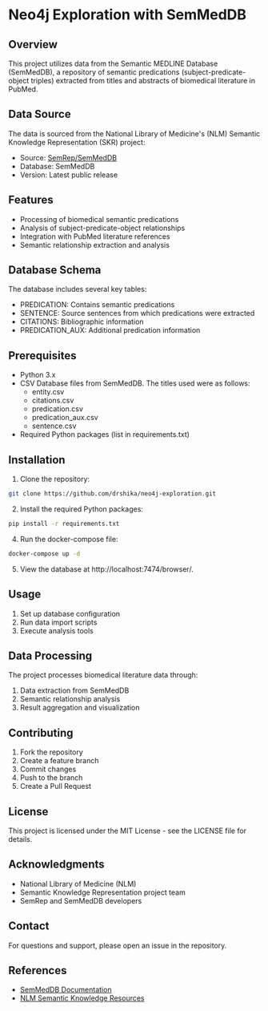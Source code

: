 # Neo4j Exploration with SemMedDB

## Overview
This project utilizes data from the Semantic MEDLINE Database (SemMedDB), a repository of semantic predications (subject-predicate-object triples) extracted from titles and abstracts of biomedical literature in PubMed.

## Data Source
The data is sourced from the National Library of Medicine's (NLM) Semantic Knowledge Representation (SKR) project:
- Source: [SemRep/SemMedDB](https://lhncbc.nlm.nih.gov/ii/tools/SemRep_SemMedDB_SKR/dbinfo.html)
- Database: SemMedDB
- Version: Latest public release

## Features
- Processing of biomedical semantic predications
- Analysis of subject-predicate-object relationships
- Integration with PubMed literature references
- Semantic relationship extraction and analysis

## Database Schema
The database includes several key tables:
- PREDICATION: Contains semantic predications
- SENTENCE: Source sentences from which predications were extracted
- CITATIONS: Bibliographic information
- PREDICATION_AUX: Additional predication information

## Prerequisites
- Python 3.x
- CSV Database files from SemMedDB. The titles used were as follows:
    - entity.csv
    - citations.csv
    - predication.csv
    - predication_aux.csv
    - sentence.csv
- Required Python packages (list in requirements.txt)

## Installation
1. Clone the repository:
```bash
git clone https://github.com/drshika/neo4j-exploration.git
```
2. Install the required Python packages:
```bash
pip install -r requirements.txt
```
4. Run the docker-compose file:
```bash
docker-compose up -d
```  
5. View the database at http://localhost:7474/browser/. 
## Usage
1. Set up database configuration
2. Run data import scripts
3. Execute analysis tools

## Data Processing
The project processes biomedical literature data through:
1. Data extraction from SemMedDB
2. Semantic relationship analysis
3. Result aggregation and visualization

## Contributing
1. Fork the repository
2. Create a feature branch
3. Commit changes
4. Push to the branch
5. Create a Pull Request

## License
This project is licensed under the MIT License - see the LICENSE file for details.

## Acknowledgments
- National Library of Medicine (NLM)
- Semantic Knowledge Representation project team
- SemRep and SemMedDB developers

## Contact
For questions and support, please open an issue in the repository.

## References
- [SemMedDB Documentation](https://lhncbc.nlm.nih.gov/ii/tools/SemRep_SemMedDB_SKR/dbinfo.html)
- [NLM Semantic Knowledge Resources](https://www.nlm.nih.gov/)